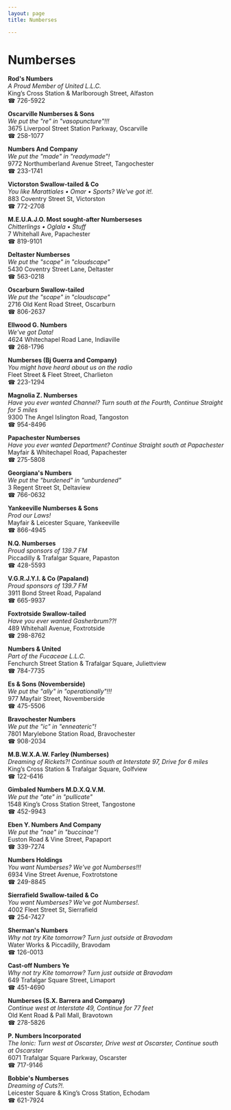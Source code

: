 ```yaml
---
layout: page 
title: Numberses

---
```



# Numberses


 **Rod's Numbers**  
_A Proud Member of United L.L.C._  
King’s Cross Station & Marlborough Street, Alfaston  
☎ 726-5922

**Oscarville Numberses & Sons**  
_We put the "re" in "vasopuncture"!!!_  
3675 Liverpool Street Station Parkway, Oscarville  
☎ 258-1077

**Numbers And Company**  
_We put the "made" in "readymade"!_  
9772 Northumberland Avenue Street, Tangochester  
☎ 233-1741

**Victorston Swallow-tailed & Co**  
_You like Marattiales • Omar • Sports? We've got it!._  
883 Coventry Street St, Victorston  
☎ 772-2708

**M.E.U.A.J.O. Most sought-after Numberseses**  
_Chitterlings • Oglala • Stuff_  
7 Whitehall Ave, Papachester  
☎ 819-9101

**Deltaster Numberses**  
_We put the "scape" in "cloudscape"_  
5430 Coventry Street Lane, Deltaster  
☎ 563-0218

**Oscarburn Swallow-tailed**  
_We put the "scape" in "cloudscape"_  
2716 Old Kent Road Street, Oscarburn  
☎ 806-2637

**Ellwood G. Numbers**  
_We've got Data!_  
4624 Whitechapel Road Lane, Indiaville  
☎ 268-1796

**Numberses (Bj Guerra and Company)**  
_You might have heard about us on the radio_  
Fleet Street & Fleet Street, Charlieton  
☎ 223-1294

**Magnolia Z. Numberses**  
_Have you ever wanted Channel? 
Turn south at the Fourth, Continue Straight for 5 miles_  
9300 The Angel Islington Road, Tangoston  
☎ 954-8496

**Papachester Numberses**  
_Have you ever wanted Department? 
Continue Straight south at Papachester_  
Mayfair & Whitechapel Road, Papachester  
☎ 275-5808

**Georgiana's Numbers**  
_We put the "burdened" in "unburdened"_  
3 Regent Street St, Deltaview  
☎ 766-0632

**Yankeeville Numberses & Sons**  
_Prod our Laws!_  
Mayfair & Leicester Square, Yankeeville  
☎ 866-4945

**N.Q. Numberses**  
_Proud sponsors of 139.7 FM_  
Piccadilly & Trafalgar Square, Papaston  
☎ 428-5593

**V.G.R.J.Y.I. & Co (Papaland)**  
_Proud sponsors of 139.7 FM_  
3911 Bond Street Road, Papaland  
☎ 665-9937

**Foxtrotside Swallow-tailed**  
_Have you ever wanted Gasherbrum??!_  
489 Whitehall Avenue, Foxtrotside  
☎ 298-8762

**Numbers & United**  
_Part of the Fucaceae L.L.C._  
Fenchurch Street Station & Trafalgar Square, Juliettview  
☎ 784-7735

**Es & Sons (Novemberside)**  
_We put the "ally" in "operationally"!!!_  
977 Mayfair Street, Novemberside  
☎ 475-5506

**Bravochester Numbers**  
_We put the "ic" in "enneateric"!_  
7801 Marylebone Station Road, Bravochester  
☎ 908-2034

**M.B.W.X.A.W. Farley (Numberses)**  
_Dreaming of Rickets?! 
Continue south at Interstate 97, Drive for 6 miles_  
King’s Cross Station & Trafalgar Square, Golfview  
☎ 122-6416

**Gimbaled Numbers M.D.X.Q.V.M.**  
_We put the "ate" in "pullicate"_  
1548 King’s Cross Station Street, Tangostone  
☎ 452-9943

**Eben Y. Numbers And Company**  
_We put the "nae" in "buccinae"!_  
Euston Road & Vine Street, Papaport  
☎ 339-7274

**Numbers Holdings**  
_You want Numberses? We've got Numberses!!!_  
6934 Vine Street Avenue, Foxtrotstone  
☎ 249-8845

**Sierrafield Swallow-tailed & Co**  
_You want Numberses? We've got Numberses!._  
4002 Fleet Street St, Sierrafield  
☎ 254-7427

**Sherman's Numbers**  
_Why not try Kite tomorrow? 
Turn just outside at Bravodam_  
Water Works & Piccadilly, Bravodam  
☎ 126-0013

**Cast-off Numbers Ye**  
_Why not try Kite tomorrow? 
Turn just outside at Bravodam_  
649 Trafalgar Square Street, Limaport  
☎ 451-4690

**Numberses (S.X. Barrera and Company)**  
_Continue west at Interstate 49, Continue for 77 feet_  
Old Kent Road & Pall Mall, Bravotown  
☎ 278-5826

**P. Numbers Incorporated**  
_The Ionic: Turn west at Oscarster, Drive west at Oscarster, Continue south at Oscarster_  
6071 Trafalgar Square Parkway, Oscarster  
☎ 717-9146

**Bobbie's Numberses**  
_Dreaming of Cuts?!._  
Leicester Square & King’s Cross Station, Echodam  
☎ 621-7924

